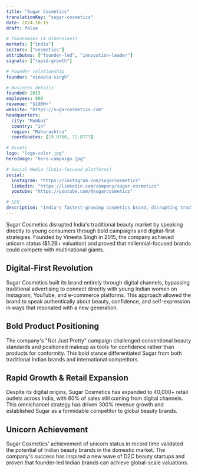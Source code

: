 ```yaml
---
title: "Sugar Cosmetics"
translationKey: "sugar-cosmetics"
date: 2024-10-15
draft: false

# Taxonomies (4 dimensions)
markets: ["india"]
sectors: ["cosmetics"]
attributes: ["founder-led", "innovation-leader"]
signals: ["rapid-growth"]

# Founder relationship
founder: "vineeta-singh"

# Business details
founded: 2015
employees: 800
revenue: "$100M+"
website: "https://sugarcosmetics.com"
headquarters:
  city: "Mumbai"
  country: "in"
  region: "Maharashtra"
  coordinates: [19.0760, 72.8777]

# Assets
logo: "logo-color.jpg"
heroImage: "hero-campaign.jpg"

# Social Media (India-focused platforms)
social:
  instagram: "https://instagram.com/sugarcosmetics"
  linkedin: "https://linkedin.com/company/sugar-cosmetics"
  youtube: "https://youtube.com/@sugarcosmetics"

# SEO
description: "India's fastest-growing cosmetics brand, disrupting traditional beauty through bold digital-first marketing"
---
```


Sugar Cosmetics disrupted India's traditional beauty market by speaking directly to young consumers through bold campaigns and digital-first strategies. Founded by Vineeta Singh in 2015, the company achieved unicorn status ($1.2B+ valuation) and proved that millennial-focused brands could compete with multinational giants.

## Digital-First Revolution

Sugar Cosmetics built its brand entirely through digital channels, bypassing traditional advertising to connect directly with young Indian women on Instagram, YouTube, and e-commerce platforms. This approach allowed the brand to speak authentically about beauty, confidence, and self-expression in ways that resonated with a new generation.

## Bold Product Positioning

The company's "Not Just Pretty" campaign challenged conventional beauty standards and positioned makeup as tools for confidence rather than products for conformity. This bold stance differentiated Sugar from both traditional Indian brands and international competitors.

## Rapid Growth & Retail Expansion

Despite its digital origins, Sugar Cosmetics has expanded to 40,000+ retail outlets across India, with 60% of sales still coming from digital channels. This omnichannel strategy has driven 300% revenue growth and established Sugar as a formidable competitor to global beauty brands.

## Unicorn Achievement

Sugar Cosmetics' achievement of unicorn status in record time validated the potential of Indian beauty brands in the domestic market. The company's success has inspired a new wave of D2C beauty startups and proven that founder-led Indian brands can achieve global-scale valuations.
